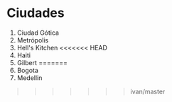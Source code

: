 # Ciudades

1. Ciudad Gótica
2. Metrópolis
3. Hell's Kitchen
<<<<<<< HEAD
4. Haiti
5. Gilbert
=======
4. Bogota
5. Medellin
>>>>>>> ivan/master
